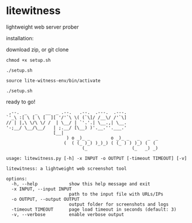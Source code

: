 # litewitness
lightweight web server prober

installation:

download zip, or git clone

```chmod +x setup.sh```

```./setup.sh```

```source lite-witness-env/bin/activate```

```./setup.sh```

ready to go!

```
 ,--.  _   _   __  _ .--.   .--.  .---.  .---.
`'_\ :[ \ [ \ [  ][ '/'`\ \( (`\]/ /__\/ /'`\]
// | |,\ \/\ \/ /  | \__/ | `'.'.| \__.,| \__.
'-;__/ \__/\__/   | ;.__/ [\__) )'.__.''.___.'
                  [__|
                       ) o _)_ _        o _)_ _   _   _  _
                      (  ( (_ )_) )_)_) ( (_ ) ) )_) (  (
                             (_                 (_   _) _)

usage: litewitness.py [-h] -x INPUT -o OUTPUT [-timeout TIMEOUT] [-v]

litewitness: a lightweight web screenshot tool

options:
  -h, --help            show this help message and exit
  -x INPUT, --input INPUT
                        path to the input file with URLs/IPs
  -o OUTPUT, --output OUTPUT
                        output folder for screenshots and logs
  -timeout TIMEOUT      page load timeout in seconds (default: 3)
  -v, --verbose         enable verbose output
```

